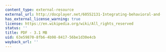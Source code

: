 ```yaml
---
content_type: external-resource
external_url: http://docplayer.net/60552131-Integrating-behavioral-and-biomedical-approaches-a-marriage-made-in-heaven.html
has_external_license_warning: true
license: https://en.wikipedia.org/wiki/All_rights_reserved
status: ''
title: PDF - 3.1 MB
uid: 63e59870-8fb6-4b98-8417-56be1d30e4cb
wayback_url: ''
---
```

